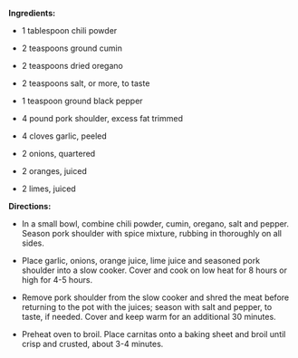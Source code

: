 **Ingredients:**

- 1 tablespoon chili powder

- 2 teaspoons ground cumin

- 2 teaspoons dried oregano

- 2 teaspoons salt, or more, to taste

- 1 teaspoon ground black pepper

- 4 pound pork shoulder, excess fat trimmed

- 4 cloves garlic, peeled

- 2 onions, quartered

- 2 oranges, juiced

- 2 limes, juiced

**Directions:**

- In a small bowl, combine chili powder, cumin, oregano, salt and pepper. Season pork shoulder with spice mixture, rubbing in thoroughly on all sides.

- Place garlic, onions, orange juice, lime juice and seasoned pork shoulder into a slow cooker. Cover and cook on low heat for 8 hours or high for 4-5 hours.

- Remove pork shoulder from the slow cooker and shred the meat before returning to the pot with the juices; season with salt and pepper, to taste, if needed. Cover and keep warm for an additional 30 minutes.

- Preheat oven to broil. Place carnitas onto a baking sheet and broil until crisp and crusted, about 3-4 minutes.